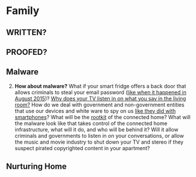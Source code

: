 # Family

## WRITTEN?
## PROOFED?






## Malware 

2. **How about malware?** What if your smart fridge offers a back door that allows criminals to steal your email password ([like when it happened in August 2015](http://bgr.com/2015/08/25/samsung-smart-fridge-hack-gmail/))? [Why does your TV listen in on what you say in the living room?](http://www.iflscience.com/technology/it-s-not-just-your-tv-listening-your-conversation) How do we deal with government and non-government entities that use our devices and white ware to spy on us [like they did with smartphones](http://www.techtimes.com/articles/28517/20150124/edward-snowden-apple-iphone-with-secret-ifeature-that-allows-government-to-spy-on-you.htm)? What will be the [rootkit](https://en.wikipedia.org/wiki/Rootkit) of the connected home? What will the malware look like that takes control of the connected home infrastructure, what will it do, and who will be behind it? Will it allow criminals and governments to listen in on your conversations, or allow the music and movie industry to shut down your TV and stereo if they suspect pirated copyrighted content in your apartment?


## Nurturing Home
